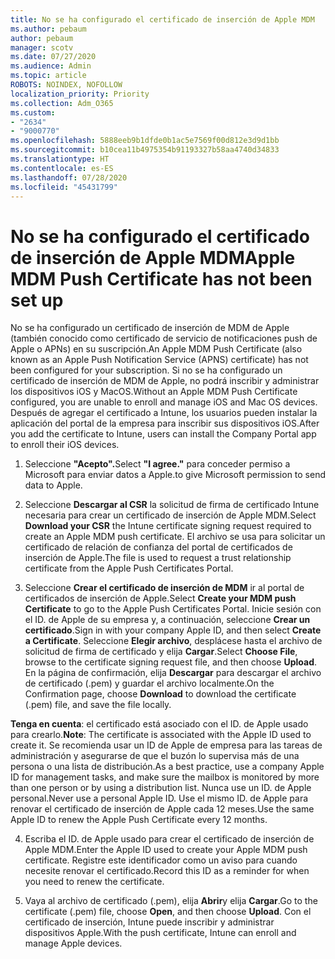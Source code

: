 ```yaml
---
title: No se ha configurado el certificado de inserción de Apple MDM
ms.author: pebaum
author: pebaum
manager: scotv
ms.date: 07/27/2020
ms.audience: Admin
ms.topic: article
ROBOTS: NOINDEX, NOFOLLOW
localization_priority: Priority
ms.collection: Adm_O365
ms.custom:
- "2634"
- "9000770"
ms.openlocfilehash: 5888eeb9b1dfde0b1ac5e7569f00d812e3d9d1bb
ms.sourcegitcommit: b10cea11b4975354b91193327b58aa4740d34833
ms.translationtype: HT
ms.contentlocale: es-ES
ms.lasthandoff: 07/28/2020
ms.locfileid: "45431799"
---
```

# <a name="apple-mdm-push-certificate-has-not-been-set-up"></a><span data-ttu-id="ae0cf-102">No se ha configurado el certificado de inserción de Apple MDM</span><span class="sxs-lookup"><span data-stu-id="ae0cf-102">Apple MDM Push Certificate has not been set up</span></span>

<span data-ttu-id="ae0cf-103">No se ha configurado un certificado de inserción de MDM de Apple (también conocido como certificado de servicio de notificaciones push de Apple o APNs) en su suscripción.</span><span class="sxs-lookup"><span data-stu-id="ae0cf-103">An Apple MDM Push Certificate (also known as an Apple Push Notification Service (APNS) certificate) has not been configured for your subscription.</span></span> <span data-ttu-id="ae0cf-104">Si no se ha configurado un certificado de inserción de MDM de Apple, no podrá inscribir y administrar los dispositivos iOS y MacOS.</span><span class="sxs-lookup"><span data-stu-id="ae0cf-104">Without an Apple MDM Push Certificate configured, you are unable to enroll and manage iOS and Mac OS devices.</span></span> <span data-ttu-id="ae0cf-105">Después de agregar el certificado a Intune, los usuarios pueden instalar la aplicación del portal de la empresa para inscribir sus dispositivos iOS.</span><span class="sxs-lookup"><span data-stu-id="ae0cf-105">After you add the certificate to Intune, users can install the Company Portal app to enroll their iOS devices.</span></span>

1. <span data-ttu-id="ae0cf-106">Seleccione **"Acepto".**</span><span class="sxs-lookup"><span data-stu-id="ae0cf-106">Select **"I agree."**</span></span> <span data-ttu-id="ae0cf-107">para conceder permiso a Microsoft para enviar datos a Apple.</span><span class="sxs-lookup"><span data-stu-id="ae0cf-107">to give Microsoft permission to send data to Apple.</span></span>

2. <span data-ttu-id="ae0cf-108">Seleccione **Descargar al CSR** la solicitud de firma de certificado Intune necesaria para crear un certificado de inserción de Apple MDM.</span><span class="sxs-lookup"><span data-stu-id="ae0cf-108">Select **Download your CSR** the Intune certificate signing request required to create an Apple MDM push certificate.</span></span> <span data-ttu-id="ae0cf-109">El archivo se usa para solicitar un certificado de relación de confianza del portal de certificados de inserción de Apple.</span><span class="sxs-lookup"><span data-stu-id="ae0cf-109">The file is used to request a trust relationship certificate from the Apple Push Certificates Portal.</span></span>

3. <span data-ttu-id="ae0cf-110">Seleccione **Crear el certificado de inserción de MDM** ir al portal de certificados de inserción de Apple.</span><span class="sxs-lookup"><span data-stu-id="ae0cf-110">Select **Create your MDM push Certificate** to go to the Apple Push Certificates Portal.</span></span> <span data-ttu-id="ae0cf-111">Inicie sesión con el ID. de Apple de su empresa y, a continuación, seleccione **Crear un certificado**.</span><span class="sxs-lookup"><span data-stu-id="ae0cf-111">Sign in with your company Apple ID, and then select **Create a Certificate**.</span></span> <span data-ttu-id="ae0cf-112">Seleccione **Elegir archivo**, desplácese hasta el archivo de solicitud de firma de certificado y elija **Cargar**.</span><span class="sxs-lookup"><span data-stu-id="ae0cf-112">Select **Choose File**, browse to the certificate signing request file, and then choose **Upload**.</span></span> <span data-ttu-id="ae0cf-113">En la página de confirmación, elija **Descargar** para descargar el archivo de certificado (.pem) y guardar el archivo localmente.</span><span class="sxs-lookup"><span data-stu-id="ae0cf-113">On the Confirmation page, choose **Download** to download the certificate (.pem) file, and save the file locally.</span></span>
 
<span data-ttu-id="ae0cf-114">**Tenga en cuenta**: el certificado está asociado con el ID. de Apple usado para crearlo.</span><span class="sxs-lookup"><span data-stu-id="ae0cf-114">**Note**: The certificate is associated with the Apple ID used to create it.</span></span> <span data-ttu-id="ae0cf-115">Se recomienda usar un ID de Apple de empresa para las tareas de administración y asegurarse de que el buzón lo supervisa más de una persona o una lista de distribución.</span><span class="sxs-lookup"><span data-stu-id="ae0cf-115">As a best practice, use a company Apple ID for management tasks, and make sure the mailbox is monitored by more than one person or by using a distribution list.</span></span> <span data-ttu-id="ae0cf-116">Nunca use un ID. de Apple personal.</span><span class="sxs-lookup"><span data-stu-id="ae0cf-116">Never use a personal Apple ID.</span></span> <span data-ttu-id="ae0cf-117">Use el mismo ID. de Apple para renovar el certificado de inserción de Apple cada 12 meses.</span><span class="sxs-lookup"><span data-stu-id="ae0cf-117">Use the same Apple ID to renew the Apple Push Certificate every 12 months.</span></span>
 
4. <span data-ttu-id="ae0cf-118">Escriba el ID. de Apple usado para crear el certificado de inserción de Apple MDM.</span><span class="sxs-lookup"><span data-stu-id="ae0cf-118">Enter the Apple ID used to create your Apple MDM push certificate.</span></span> <span data-ttu-id="ae0cf-119">Registre este identificador como un aviso para cuando necesite renovar el certificado.</span><span class="sxs-lookup"><span data-stu-id="ae0cf-119">Record this ID as a reminder for when you need to renew the certificate.</span></span>

5. <span data-ttu-id="ae0cf-120">Vaya al archivo de certificado (.pem), elija **Abrir**y elija **Cargar**.</span><span class="sxs-lookup"><span data-stu-id="ae0cf-120">Go to the certificate (.pem) file, choose **Open**, and then choose **Upload**.</span></span> <span data-ttu-id="ae0cf-121">Con el certificado de inserción, Intune puede inscribir y administrar dispositivos Apple.</span><span class="sxs-lookup"><span data-stu-id="ae0cf-121">With the push certificate, Intune can enroll and manage Apple devices.</span></span>